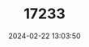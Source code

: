 ---
title: "17233"
category: "Phylolestes ethelae"
draft: false
date: 2024-02-22 13:03:50
languages:
  English: ["Hispaniolan Malachite"]
---